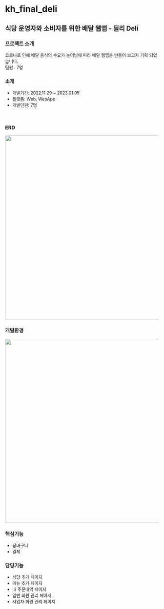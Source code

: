 # kh_final_deli
## 식당 운영자와 소비자를 위한 배달 웹앱 - 딜리 Deli


### 프로젝트 소개
코로나로 인해 배달 음식의 수요가 늘어남에 따라 배달 웹앱을 만들어 보고자 기획 되었습니다.<br>
팀원 : 7명
<br>

### 소개
- 개발기간: 2022.11.29 ~ 2023.01.05
- 플랫폼: Web, WebApp
- 개발인원: 7명
<br>

### ERD<br>
<img src="https://user-images.githubusercontent.com/86849233/213210519-aff72127-e23e-45e5-bb1b-d627fe70ce07.png" width="600"/>

<br>



### 개발환경
<img src="https://user-images.githubusercontent.com/86849233/213210437-92d3593d-3414-4ce2-ad8f-eef30330dd3d.png" width="600"/>
<br>

### 핵심기능 <br>
* 장바구니
* 결제


### 담당기능 <br>
* 식당 추가 페이지
* 메뉴 추가 페이지
* 내 주문내역 페이지
* 일반 회원 관리 페이지
* 사업자 회원 관리 페이지
